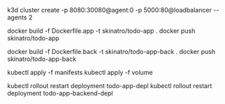 k3d cluster create -p 8080:30080@agent:0 -p 5000:80@loadbalancer --agents 2

docker build -f Dockerfile.app -t skinatro/todo-app .
docker push skinatro/todo-app

docker build -f Dockerfile.back -t skinatro/todo-app-back .
docker push skinatro/todo-app-back

kubectl apply -f manifests
kubectl apply -f volume

kubectl rollout restart deployment todo-app-depl 
kubectl rollout restart deployment todo-app-backend-depl 
